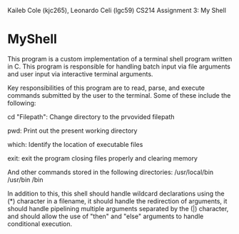 Kaileb Cole (kjc265), Leonardo Celi (lgc59)
CS214 Assignment 3: My Shell

# MyShell
This program is a custom implementation of a terminal shell program written in C. This program is responsible for handling batch input via file arguments and user input via interactive terminal arguments.

Key responsibilities of this program are to read, parse, and execute commands submitted by the user to the terminal. Some of these include the following:

cd "Filepath": Change directory to the prvovided filepath

pwd: Print out the present working directory

which: Identify the location of executable files

exit: exit the program closing files properly and clearing memory

And other commands stored in the following directories:
/usr/local/bin
/usr/bin
/bin

In addition to this, this shell should handle wildcard declarations using the (*) character in a filename, it should handle the redirection of arguments, it should handle pipelining multiple arguments separated by the (|) character, and should allow the use of "then" and "else" arguments to handle conditional execution.

